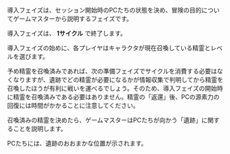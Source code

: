 導入フェイズは、セッション開始時のPCたちの状態を決め、冒険の目的についてゲームマスターから説明するフェイズです。

導入フェイズは、 __1サイクル__ で終了します。

導入フェイズの始めに、各プレイヤはキャラクタが現在召喚している精霊とレベルを選びます。

予め精霊を召喚済みであれば、次の準備フェイズでサイクルを消費する必要はなくなりますが、遺跡でどの精霊が必要になるかが情報収集で判明してから精霊を召喚したほうが有利に戦いを運べるでしょう。そのため、導入フェイズの開始時に精霊を召喚済みである必要はありません。精霊の「返還」後、PCの源素力の回復には時間がかかることに注意してください。

召喚済みの精霊を決めたら、ゲームマスターはPCたちが向かう「遺跡」に関することを説明します。

PCたちには、遺跡のおおまかな位置が示されます。
